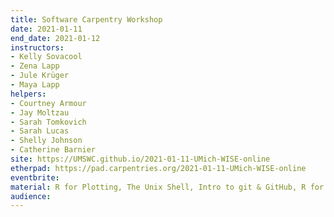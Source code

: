 ```yaml
---
title: Software Carpentry Workshop
date: 2021-01-11
end_date: 2021-01-12
instructors:
- Kelly Sovacool
- Zena Lapp
- Jule Krüger
- Maya Lapp
helpers:
- Courtney Armour
- Jay Moltzau
- Sarah Tomkovich
- Sarah Lucas
- Shelly Johnson
- Catherine Barnier
site: https://UMSWC.github.io/2021-01-11-UMich-WISE-online
etherpad: https://pad.carpentries.org/2021-01-11-UMich-WISE-online
eventbrite: 
material: R for Plotting, The Unix Shell, Intro to git & GitHub, R for Data Analysis, Writing Reports with R Markdown
audience: 
---
```

